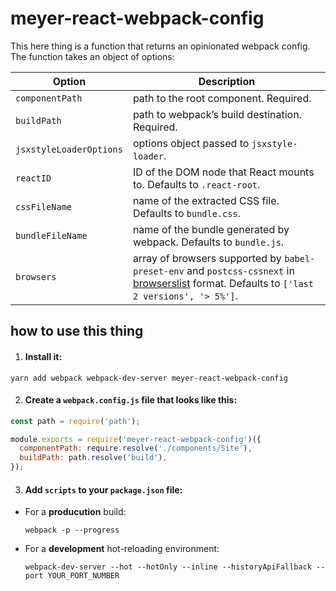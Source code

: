 # meyer-react-webpack-config
This here thing is a function that returns an opinionated webpack config.
The function takes an object of options:

| Option | Description |
|---|---|
| `componentPath` | path to the root component. Required. |
| `buildPath` | path to webpack’s build destination. Required. |
| `jsxstyleLoaderOptions` | options object passed to `jsxstyle-loader`. |
| `reactID` | ID of the DOM node that React mounts to. Defaults to `.react-root`. |
| `cssFileName` | name of the extracted CSS file. Defaults to `bundle.css`. |
| `bundleFileName` | name of the bundle generated by webpack. Defaults to `bundle.js`. |
| `browsers` | array of browsers supported by `babel-preset-env` and `postcss-cssnext` in [browserslist][] format. Defaults to `['last 2 versions', '> 5%']`. |

## how to use this thing

1. #### Install it:

```yarn add webpack webpack-dev-server meyer-react-webpack-config```

2. #### Create a `webpack.config.js` file that looks like this:

```js
const path = require('path');

module.exports = require('meyer-react-webpack-config')({
  componentPath: require.resolve('./components/Site'),
  buildPath: path.resolve('build'),
});

```

3. #### Add `scripts` to your `package.json` file:

- For a **producution** build:

    ```webpack -p --progress```

- For a **development** hot-reloading environment:

    ```webpack-dev-server --hot --hotOnly --inline --historyApiFallback --port YOUR_PORT_NUMBER```

[browserslist]: https://github.com/ai/browserslist
